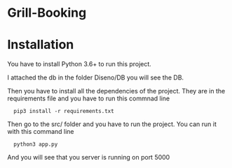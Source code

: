 # Grill-Booking

# Installation 

You have to install Python 3.6+ to run this project.


I attached the db in the folder Diseno/DB you will see the DB.


Then you have to install all the dependencies of the project. They are in the requirements file and you have to run this commnad line

```
  pip3 install -r requirements.txt
```


Then go to the src/ folder and you have to run the project. You can run it with this command line


```
  python3 app.py
```

And you will see that you server is running on port 5000
